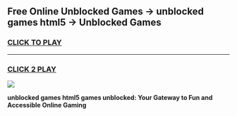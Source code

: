 
## Free Online Unblocked Games → unblocked games html5 → Unblocked Games
<h3>
<a href="https://premium.freeplayer.one?title=unblocked_games_html5&ref=21F">CLICK TO PLAY</a></h3>
<hr>

<h3>
<a href="https://premium.freeplayer.one?title=unblocked_games_html5&ref=21F">CLICK 2 PLAY</a>
  
</h3>

<a href="https://premium.freeplayer.one?title=unblocked_games_html5&ref=21F/"><img src="https://clearcache.store/games.png"></a>


**unblocked games html5 games unblocked: Your Gateway to Fun and Accessible Online Gaming**

